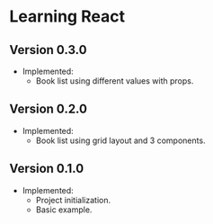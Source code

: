 # Learning React

## Version 0.3.0
- Implemented:
  - Book list using different values with props.

## Version 0.2.0
- Implemented:
  - Book list using grid layout and 3 components.

## Version 0.1.0
- Implemented:
  - Project initialization.
  - Basic example.
